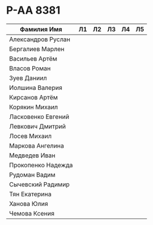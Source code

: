 # P-AA 8381
|Фамилия Имя|Л1|Л2|Л3|Л4|Л5|
|-|-|-|-|-|-|
|Александров Руслан|
|Бергалиев Марлен|
|Васильев Артём|
|Власов Роман|
|Зуев Даниил|
|Иолшина Валерия|
|Кирсанов Артём|
|Корякин Михаил|
|Ласковенко Евгений|
|Левкович Дмитрий|
|Лосев Михаил|
|Маркова Ангелина|
|Медведев Иван|
|Прокопенко Надежда|
|Рудоман Вадим|
|Сычевский Радимир|
|Тян Екатерина|
|Ханова Юлия|
|Чемова Ксения|
